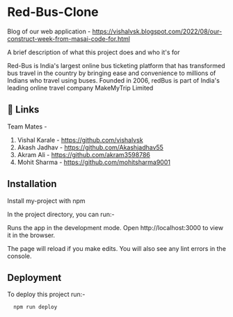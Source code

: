 # Red-Bus-Clone

Blog of our web application - 
https://vishalvsk.blogspot.com/2022/08/our-construct-week-from-masai-code-for.html


A brief description of what this project does and who it's for

Red-Bus is India's largest online bus ticketing platform that has transformed bus travel in the country by bringing ease and convenience to millions of Indians who travel using buses. Founded in 2006, redBus is part of India's leading online travel company MakeMyTrip Limited 


## 🔗 Links
Team Mates - 

1. Vishal Karale - https://github.com/vishalvsk
2. Akash Jadhav  - https://github.com/Akashjadhav55
3. Akram Ali     - https://github.com/akram3598786
4. Mohit Sharma  - https://github.com/mohitsharma9001



## Installation

Install my-project with npm


In the project directory, you can run:-

Runs the app in the development mode.
Open http://localhost:3000 to view it in the browser.

The page will reload if you make edits.
You will also see any lint errors in the console.


    
## Deployment

To deploy this project run:-

```bash
  npm run deploy
```

